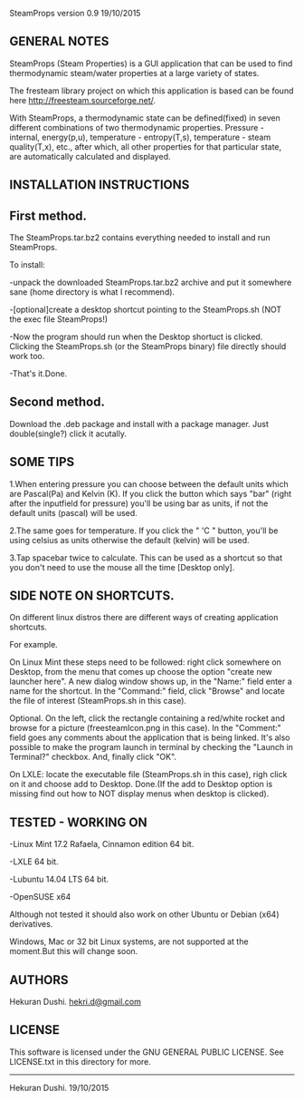 SteamProps version 0.9  19/10/2015

GENERAL NOTES
-------------

SteamProps (Steam Properties) is a GUI application 
that can be used to find thermodynamic steam/water properties at a large variety
 of states.

The fresteam library project on which this application is based can be found here 
http://freesteam.sourceforge.net/.

With SteamProps, a thermodynamic state can be defined(fixed) in seven 
different combinations of two thermodynamic properties. Pressure - internal,
energy(p,u), temperature - entropy(T,s), temperature - steam quality(T,x),
etc., after which, all other properties for that particular state, are 
automatically calculated and displayed.


INSTALLATION INSTRUCTIONS
-------------------------

First method.
------------

The SteamProps.tar.bz2 contains everything needed to install and run 
SteamProps.

To install:

-unpack the downloaded SteamProps.tar.bz2 archive and put it somewhere 
sane (home directory is what I recommend).

-[optional]create a desktop shortcut pointing to the SteamProps.sh (NOT the exec 
file SteamProps!)

-Now the program should run when the Desktop shortuct is clicked. Clicking 
the SteamProps.sh (or the SteamProps binary) file directly should work too. 

-That's it.Done.


Second method.
-------------

Download the .deb package and install with a package manager. Just double(single?) click it acutally.




SOME TIPS
---------

1.When entering pressure you can choose between the default units which are Pascal(Pa)
and Kelvin (K).
If you click the button which says "bar" (right after the inputfield for pressure)
you'll be using bar as units, if not the default units (pascal) will be used.

2.The same goes for temperature. If you click the " 'C " button, you'll be using 
celsius as units otherwise the default (kelvin) will be used.

3.Tap spacebar twice to calculate. This can be used as a shortcut so that you don't
need to use the mouse all the time [Desktop only].



SIDE NOTE ON SHORTCUTS.
----------------------

On different linux distros there are different ways of creating application 
shortcuts.

For example.

On Linux Mint these steps need to be followed: right click somewhere on Desktop, 
from the menu that comes up choose the option "create new launcher here". A new 
dialog window shows up, in the "Name:" field enter a name for the shortcut. In 
the "Command:" field, click "Browse" and locate the file of interest
(SteamProps.sh in this case). 

Optional. On the left, click the rectangle containing a red/white rocket and browse 
for a picture (freesteamIcon.png in this case). In the "Comment:" field goes any 
comments about the application that is being linked. It's also possible to make 
the program launch in terminal by checking the "Launch in Terminal?" checkbox.
And, finally click "OK".


On LXLE: locate the executable file (SteamProps.sh in this case), righ click on 
it and choose add to Desktop. Done.(If the add to Desktop option is missing find out
how to NOT display menus when desktop is clicked).



TESTED - WORKING ON
-------------------

-Linux Mint 17.2 Rafaela, Cinnamon edition 64 bit.

-LXLE 64 bit.

-Lubuntu 14.04 LTS 64 bit.

-OpenSUSE x64

Although not tested it should also work on other Ubuntu or Debian (x64) derivatives.

Windows, Mac or 32 bit Linux systems, are not supported at the moment.But this will 
change soon.


AUTHORS
-------

Hekuran Dushi.
hekri.d@gmail.com



LICENSE
-------

This software is licensed under the GNU GENERAL PUBLIC LICENSE. See LICENSE.txt in
this directory for more. 


-------------
Hekuran Dushi.
19/10/2015
